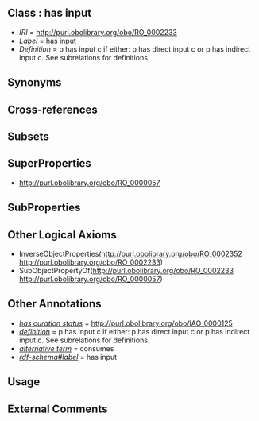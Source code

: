 
## Class : has input

 * *IRI* = http://purl.obolibrary.org/obo/RO_0002233
 * *Label* = has input
 * *Definition* = p has input c if either: p has direct input c or p has indirect input c. See subrelations for definitions.

## Synonyms


## Cross-references


## Subsets


## SuperProperties

 * <http://purl.obolibrary.org/obo/RO_0000057>

## SubProperties


## Other Logical Axioms

 * InverseObjectProperties(<http://purl.obolibrary.org/obo/RO_0002352> <http://purl.obolibrary.org/obo/RO_0002233>)
 * SubObjectPropertyOf(<http://purl.obolibrary.org/obo/RO_0002233> <http://purl.obolibrary.org/obo/RO_0000057>)

## Other Annotations

 * *[has curation status](../../IAO/14/IAO_0000114.md)* = http://purl.obolibrary.org/obo/IAO_0000125
 * *[definition](../../IAO/15/IAO_0000115.md)* = p has input c if either: p has direct input c or p has indirect input c. See subrelations for definitions.
 * *[alternative term](../../IAO/18/IAO_0000118.md)* = consumes
 * *[rdf-schema#label](../../el/rdf-schema#label.md)* = has input

## Usage


## External Comments

